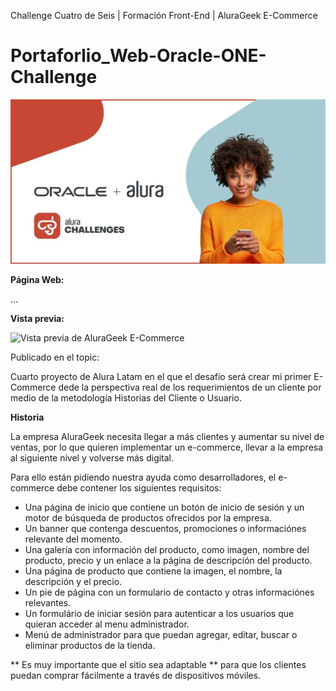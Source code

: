 Challenge Cuatro de Seis | Formación Front-End | AluraGeek E-Commerce

# Portaforlio_Web-Oracle-ONE-Challenge
![Challenge Alura Latam + Oracle](https://raw.githubusercontent.com/EduardoUT/AluraGeek-ONE-Alura_Challenge/master/assets/img/readme/challengeImage.jpg)


**Página Web:** 

...

**Vista previa:**

![Vista previa de AluraGeek E-Commerce]()

Publicado en el topic:

Cuarto proyecto de Alura Latam en el que el desafío será crear mi primer E-Commerce
dede la perspectiva real de los requerimientos de un cliente por medio de la
metodología Historias del Cliente o Usuario.


**Historia**

La empresa AluraGeek necesita llegar a más clientes y aumentar su nivel de ventas, por lo que quieren implementar un e-commerce, llevar a la empresa al siguiente nivel y volverse más digital.

Para ello están pidiendo nuestra ayuda como desarrolladores, el e-commerce debe contener los siguientes requisitos:
- Una página de inicio que contiene un botón de inicio de sesión y un motor de búsqueda de productos ofrecidos por la empresa.
- Un banner que contenga descuentos, promociones o informaciónes relevante del momento.
- Una galería con información del producto, como imagen, nombre del producto, precio y un enlace a la página de descripción del producto.
- Una página de producto que contiene la imagen, el nombre, la descripción y el precio.
- Un pie de página con un formulario de contacto y otras informaciónes relevantes.
- Un formulário de iniciar sesión para autenticar a los usuarios que quieran acceder al menu administrador. 
- Menú de administrador para que puedan agregar, editar, buscar o eliminar productos de la tienda.

** Es muy importante que el sitio sea adaptable ** para que los clientes puedan comprar fácilmente a través de dispositivos móviles.